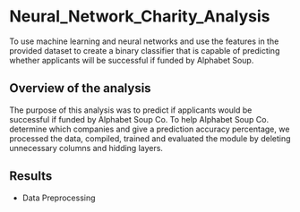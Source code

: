 # Neural_Network_Charity_Analysis
To use machine learning and neural networks and use the features in the provided dataset to create a binary classifier that is capable of predicting whether applicants will be successful if funded by Alphabet Soup.

## Overview of the analysis
The purpose of this analysis was to predict if applicants would be successful if funded by Alphabet Soup Co. To help Alphabet Soup Co. determine which companies and give a prediction accuracy percentage, we processed the data, compiled, trained and evaluated the module by deleting unnecessary columns and hidding layers. 

## Results
 - Data Preprocessing
